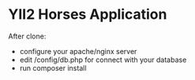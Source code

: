 YII2 Horses Application
============================

After clone: 
- configure your apache/nginx server
- edit /config/db.php for connect with your database
- run composer install